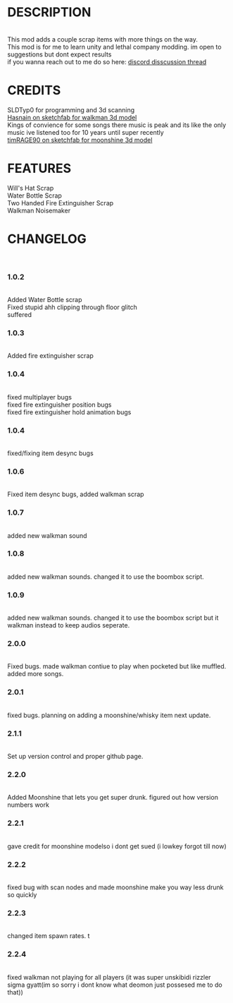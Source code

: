 <h1>DESCRIPTION</h1>
<br>
This mod adds a couple scrap items with more things on the way.
<br>
This mod is for me to learn unity and lethal company modding. im open to suggestions but dont expect results
<br>
if you wanna reach out to me do so here: <a href='https://discord.com/channels/1168655651455639582/1334524513832144946'>discord disscussion thread</a>
<h1>CREDITS</h1>
SLDTyp0 for programming and 3d scanning
<br>
<a href='https://sketchfab.com/noorani.hasnain3'>Hasnain on sketchfab for walkman 3d model</a>
<br>
Kings of convience for some songs there music is peak and its like the only music ive listened too for 10 years until super recently
<br>
<a href='https://sketchfab.com/timRAGE90'>timRAGE90 on sketchfab for moonshine 3d model</a>
<h1>FEATURES</h1>
Will's Hat Scrap
<br>
Water Bottle Scrap
<br>
Two Handed Fire Extinguisher Scrap
<br>
Walkman Noisemaker
<br>
<h1>CHANGELOG</h3>
<br>
<h3>1.0.2</h3>
<br>
Added Water Bottle scrap
<br>
Fixed stupid ahh clipping through floor glitch
<br>
suffered
<br>
<h3>1.0.3</h3>
<br>
Added fire extinguisher scrap
<br>
<h3>1.0.4</h3>
<br>
fixed multiplayer bugs
<br>
fixed fire extinguisher position bugs
<br>
fixed fire extinguisher hold animation bugs
<br>
<h3>1.0.4</h3>
<br>
fixed/fixing item desync bugs
<br>
<h3>1.0.6</h3>
<br>
Fixed item desync bugs, added walkman scrap
<br>
<h3>1.0.7</h3>
<br>
added new walkman sound
<br>
<h3>1.0.8</h3>
<br>
added new walkman sounds. changed it to use the boombox script.
<br>
<h3>1.0.9</h3>
<br>
added new walkman sounds. changed it to use the boombox script but it walkman instead to keep audios seperate.
<br>
<h3>2.0.0</h3>
<br>
Fixed bugs. made walkman contiue to play when pocketed but like muffled. added more songs.
<br>
<h3>2.0.1</h3>
<br>
fixed bugs. planning on adding a moonshine/whisky item next update.
<br>
<h3>2.1.1</h3>
<br>
Set up version control and proper github page. 
<br>
<h3>2.2.0</h3>
<br>
Added Moonshine that lets you get super drunk. figured out how version numbers work
<br>
<h3>2.2.1</h3>
<br>
gave credit for moonshine modelso i dont get sued (i lowkey forgot till now)
<br>
<h3>2.2.2</h3>
<br>
fixed bug with scan nodes and made moonshine make you way less drunk so quickly
<br>
<h3>2.2.3</h3>
<br>
changed item spawn rates. t
<br>
<h3>2.2.4</h3>
<br>
fixed walkman not playing for all players (it was super unskibidi rizzler sigma gyatt(im so sorry i dont know what deomon just possesed me to do that)) 